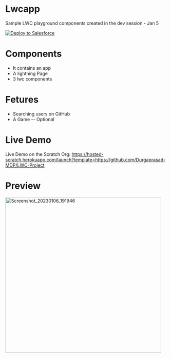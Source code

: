 # Lwcapp
 Sample LWC playground components created in the dev session - Jan 5
 
<a href="https://githubsfdeploy.herokuapp.com">
  <img alt="Deploy to Salesforce"
       src="https://raw.githubusercontent.com/afawcett/githubsfdeploy/master/deploy.png">
</a>

# Components 
 - It contains an app 
 - A lightning Page
 - 3 lwc components 

# Fetures 
 - Searching users on GitHub
 - A Game -- Optional

 
# Live Demo
Live Demo on the Scratch Org: https://hosted-scratch.herokuapp.com/launch?template=https://github.com/Durgaprasad-MDP/LWC-Project
# Preview

<img width="485" alt="Screenshot_20230106_191946" src="https://user-images.githubusercontent.com/121805491/211025426-65fe9989-dc38-4bc2-9ae2-097f23ee4b2e.png">
